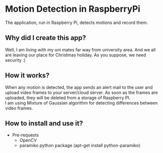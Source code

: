 # Motion Detection in RaspberryPi

The application, run in Raspberry Pi, detects motions and record them.

## Why did I create this app?
Well, I am living with my uni mates far way from university area. And we all are leaving our place for Christmas holiday. As you suppose, we need security :) 

## How it works?

When any motion is detected, the app sends an alert mail to the user and upload video frames to your server/cloud server. As soon as the frames are uploaded, they will be deleted from a storage of Raspberry PI.   
I am using Mixture of Gaussian algorithm for detecting differences between video frames.

## How to install and use it?

- Pre-requests
  - OpenCV
  - paramiko python package (apt-get install python-paramiko)



